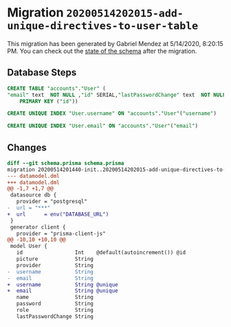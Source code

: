 # Migration `20200514202015-add-unique-directives-to-user-table`

This migration has been generated by Gabriel Mendez at 5/14/2020, 8:20:15 PM.
You can check out the [state of the schema](./schema.prisma) after the migration.

## Database Steps

```sql
CREATE TABLE "accounts"."User" (
"email" text  NOT NULL ,"id" SERIAL,"lastPasswordChange" text  NOT NULL ,"name" text  NOT NULL ,"password" text  NOT NULL ,"picture" text  NOT NULL ,"provider" text  NOT NULL ,"role" text  NOT NULL ,"username" text  NOT NULL ,
    PRIMARY KEY ("id"))

CREATE UNIQUE INDEX "User.username" ON "accounts"."User"("username")

CREATE UNIQUE INDEX "User.email" ON "accounts"."User"("email")
```

## Changes

```diff
diff --git schema.prisma schema.prisma
migration 20200514201440-init..20200514202015-add-unique-directives-to-user-table
--- datamodel.dml
+++ datamodel.dml
@@ -1,7 +1,7 @@
 datasource db {
   provider = "postgresql"
-  url = "***"
+  url      = env("DATABASE_URL")
 }
 generator client {
   provider = "prisma-client-js"
@@ -10,10 +10,10 @@
 model User {
   id                 Int    @default(autoincrement()) @id
   picture            String
   provider           String
-  username           String
-  email              String
+  username           String @unique
+  email              String @unique
   name               String
   password           String
   role               String
   lastPasswordChange String
```
